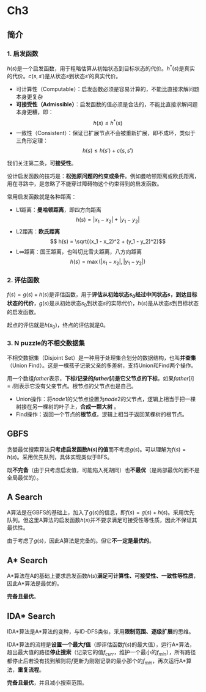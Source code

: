 # Ch3

## 简介

### 1. 启发函数

$h(s)$是一个启发函数，用于粗略估算从初始状态到目标状态的代价。$h^*(s)$是真实的代价。$c(s, s')$是从状态$s$到状态$s'$的真实代价。

- 可计算性（Computable）：启发函数必须是容易计算的，不能比直接求解问题本身更复杂
- **可接受性（Admissible）**：启发函数的值必须是合法的，不能比直接求解问题本身更糟，即：
$$ h(s) \leq h^*(s)$$
- 一致性（Consistent）：保证已扩展节点不会被重新扩展，即不成环，类似于三角形定理：
$$h(s) \leq h(s') + c(s,s')$$

我们关注第二条，**可接受性**。

设计启发函数的技巧是：**松弛原问题的约束或条件**。例如曼哈顿距离或欧氏距离，用在寻路中，是忽略了不能穿过障碍物这个约束得到的启发函数。

常用启发函数就是各种距离：

- L1距离：**曼哈顿距离**，即四方向距离
$$ h(s) = |x_1 - x_2| + |y_1 - y_2|$$
- L2距离：**欧氏距离**
$$ h(s) = \sqrt{(x_1 - x_2)^2 + (y_1 - y_2)^2}$$
- L∞距离：国王距离，也叫切比雪夫距离，八方向距离
$$ h(s) = \max(|x_1 - x_2|, |y_1 - y_2|)$$

### 2. 评估函数

$f(s) = g(s) + h(s)$是评估函数，用于**评估从初始状态$s_0$经过中间状态$s$，到达目标状态的代价**，$g(s)$是从初始状态$s_0$到状态$s$的实际代价，$h(s)$是从状态$s$到目标状态的启发函数。

起点的评估就是$h(s_0)$，终点的评估就是$0$。

### 3. N puzzle的不相交数据集

不相交数据集（Disjoint Set）是一种用于处理集合划分的数据结构，也叫**并查集**（Union Find）。这是一棵孩子记录父亲的多差树，支持Union和Find两个操作。

用一个数组$father$表示，**下标$i$记录的$father[i]$是它父节点的下标**，如果$father[i] = i$则表示它没有父亲节点。根节点的父节点也是自己。

- Union操作：将$node1$的父节点设置为$node2$的父节点，逻辑上相当于把一棵树接在另一棵树的叶子上，**合成一颗大树** 。
- Find操作：返回一个节点的**根节点**，逻辑上相当于返回某棵树的根节点。

## GBFS

贪婪最优搜索算法**只考虑启发函数$h(s)$的值**而不考虑$g(s)$。可以理解为$f(s) = h(s)$。采用优先队列，具体实现类似于BFS。

既**不完备**（由于只考虑启发值，可能陷入死胡同）也**不最优**（是局部最优的而不是全局最优的）。

## A Search

A算法是在GBFS的基础上，加入了$g(s)$的信息，即$f(s) = g(s) + h(s)$。采用优先队列。但这里A算法的启发函数$h(s)$并不要求满足可接受性等性质，因此不保证其最优性。

由于考虑了$g(s)$，因此A算法是完备的。但它**不一定是最优的**。

## A\* Search

A\*算法在A的基础上要求启发函数$h(s)$**满足可计算性、可接受性、一致性等性质**，因此A\*算法是最优的。

**完备且最优**。

## IDA\* Search

IDA\*算法是A\*算法的变种，与ID-DFS类似，采用**限制范围、逐级扩展**的思维。

IDA\*算法的流程是**设置一个最大$f$值**（即评估函数$f(s)$的最大值），运行A\*算法，超出最大值的路径**停止搜索**（记录它的值$f_{curr}$，维护一个最小的$f_{min}$），所有路径都停止后若没有找到解则将$f$更新为刚刚记录的最小那个的$f_{min}$，再次运行A\*算法，**重复流程**。

**完备且最优**，并且减小搜索范围。